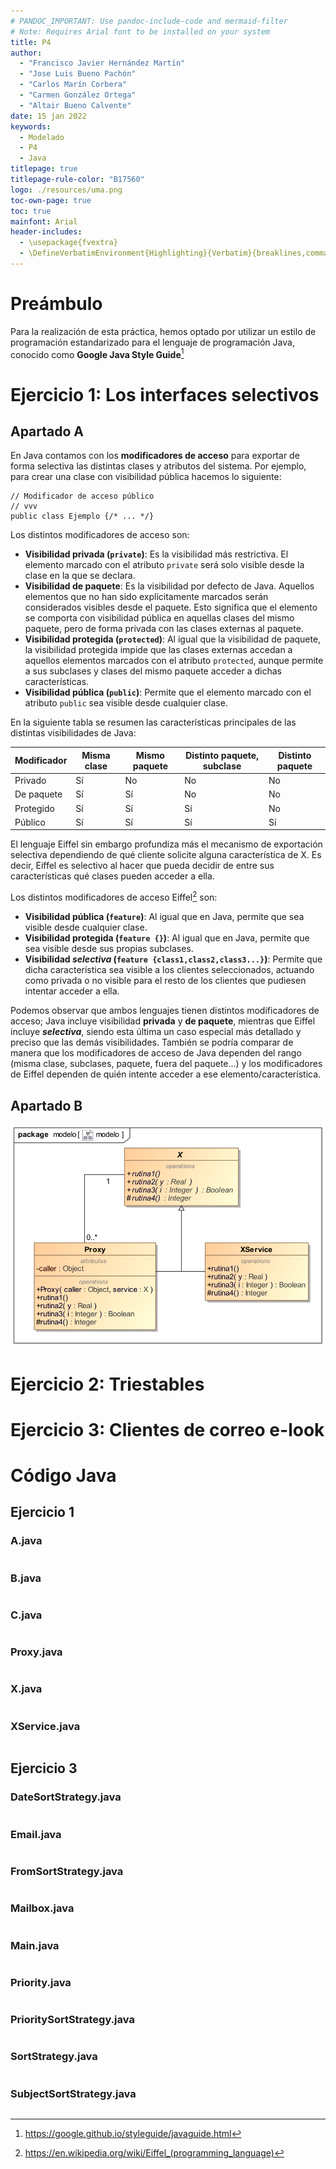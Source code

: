 ```yaml
---
# PANDOC_IMPORTANT: Use pandoc-include-code and mermaid-filter
# Note: Requires Arial font to be installed on your system
title: P4
author:
  - "Francisco Javier Hernández Martín"
  - "Jose Luis Bueno Pachón"
  - "Carlos Marín Corbera"
  - "Carmen González Ortega"
  - "Altair Bueno Calvente"
date: 15 jan 2022
keywords:
  - Modelado
  - P4
  - Java
titlepage: true
titlepage-rule-color: "B17560"
logo: ./resources/uma.png
toc-own-page: true
toc: true
mainfont: Arial
header-includes:
  - \usepackage{fvextra}
  - \DefineVerbatimEnvironment{Highlighting}{Verbatim}{breaklines,commandchars=\\\{\}}
---
```


<!--Anotaciones de pie de página-->

[^1]: https://google.github.io/styleguide/javaguide.html
[^2]: https://en.wikipedia.org/wiki/Eiffel_(programming_language)

<!-- Document start-->

# Preámbulo

Para la realización de esta práctica, hemos optado por utilizar un estilo de
programación estandarizado para el lenguaje de programación Java, conocido como
**Google Java Style Guide**[^1]

# Ejercicio 1: Los interfaces selectivos

## Apartado A

En Java contamos con los **modificadores de acceso** para exportar de forma
selectiva las distintas clases y atributos del sistema. Por ejemplo, para crear
una clase con visibilidad pública hacemos lo siguiente:

```
// Modificador de acceso público
// vvv
public class Ejemplo {/* ... */}
```

Los distintos modificadores de acceso son:

- **Visibilidad privada (`private`)**: Es la visibilidad más restrictiva. El
  elemento marcado con el atributo `private` será solo visible desde la clase en
  la que se declara.
- **Visibilidad de paquete**: Es la visibilidad por defecto de Java. Aquellos
  elementos que no han sido explícitamente marcados serán considerados visibles
  desde el paquete. Esto significa que el elemento se comporta con visibilidad
  pública en aquellas clases del mismo paquete, pero de forma privada con las
  clases externas al paquete.
- **Visibilidad protegida (`protected`)**: Al igual que la visibilidad de
  paquete, la visibilidad protegida impide que las clases externas accedan a
  aquellos elementos marcados con el atributo `protected`, aunque permite a sus
  subclases y clases del mismo paquete acceder a dichas características.
- **Visibilidad pública (`public`)**: Permite que el elemento marcado con el
  atributo `public` sea visible desde cualquier clase.

En la siguiente tabla se resumen las características principales de las
distintas visibilidades de Java:

| Modificador | Misma clase | Mismo paquete | Distinto paquete, subclase | Distinto paquete |
| ----------- | ----------- | ------------- | -------------------------- | ---------------- |
| Privado     | Sí          | No            | No                         | No               |
| De paquete  | Sí          | Sí            | No                         | No               |
| Protegido   | Sí          | Sí            | Sí                         | No               |
| Público     | Sí          | Sí            | Sí                         | Sí               |

El lenguaje Eiffel sin embargo profundiza más el mecanismo de exportación
selectiva dependiendo de qué cliente solicite alguna característica de X. Es
decir, Eiffel es selectivo al hacer que pueda decidir de entre sus
características qué clases pueden acceder a ella.

Los distintos modificadores de acceso Eiffel[^2] son:

- **Visibilidad pública (`feature`)**: Al igual que en Java, permite que sea
  visible desde cualquier clase.
- **Visibilidad protegida (`feature {}`)**: Al igual que en Java, permite que
  sea visible desde sus propias subclases.
- **Visibilidad _selectiva_ (`feature {class1,class2,class3...}`)**: Permite que
  dicha característica sea visible a los clientes seleccionados, actuando como
  privada o no visible para el resto de los clientes que pudiesen intentar
  acceder a ella.

Podemos observar que ambos lenguajes tienen distintos modificadores de acceso;
Java incluye visibilidad **privada** y **de paquete**, mientras que Eiffel
incluye **_selectiva_**, siendo esta última un caso especial más detallado y
preciso que las demás visibilidades. También se podría comparar de manera que
los modificadores de acceso de Java dependen del rango (misma clase, subclases,
paquete, fuera del paquete...) y los modificadores de Eiffel dependen de quién
intente acceder a ese elemento/característica.

## Apartado B

![Modelo](models/Ej1.svg)

# Ejercicio 2: Triestables

# Ejercicio 3: Clientes de correo e-look

# Código Java

## Ejercicio 1

### A.java

```{include=src/main/java/Ej1/A.java}
```

### B.java

```{include=src/main/java/Ej1/B.java}
```

### C.java

```{include=src/main/java/Ej1/C.java}
```

### Proxy.java

```{include=src/main/java/Ej1/x/Proxy.java}
```

### X.java

```{include=src/main/java/Ej1/x/X.java}
```

### XService.java

```{include=src/main/java/Ej1/x/XService.java}
```

## Ejercicio 3

### DateSortStrategy.java

```{include=src/main/java/Ej3/DateSortStrategy.java}
```

### Email.java

```{include=src/main/java/Ej3/Email.java}
```

### FromSortStrategy.java

```{include=src/main/java/Ej3/FromSortStrategy.java}
```

### Mailbox.java

```{include=src/main/java/Ej3/Mailbox.java}
```

### Main.java

```{include=src/main/java/Ej3/Main.java}
```

### Priority.java

```{include=src/main/java/Ej3/Priority.java}
```

### PrioritySortStrategy.java

```{include=src/main/java/Ej3/PrioritySortStrategy.java}
```

### SortStrategy.java

```{include=src/main/java/Ej3/SortStrategy.java}
```

### SubjectSortStrategy.java

```{include=src/main/java/Ej3/SubjectSortStrategy.java}
```

